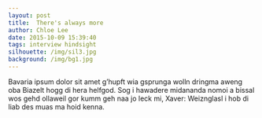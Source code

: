 ```yaml
---
layout: post
title:  There's always more
author: Chloe Lee
date: 2015-10-09 15:39:40
tags: interview hindsight
silhouette: /img/sil3.jpg
background: /img/bg1.jpg
---
```


Bavaria ipsum dolor sit amet g’hupft wia gsprunga wolln dringma aweng oba Biazelt hogg di hera helfgod. Sog i hawadere midananda nomoi a bissal wos gehd ollaweil gor kumm geh naa jo leck mi, Xaver: Weiznglasl i hob di liab des muas ma hoid kenna.
